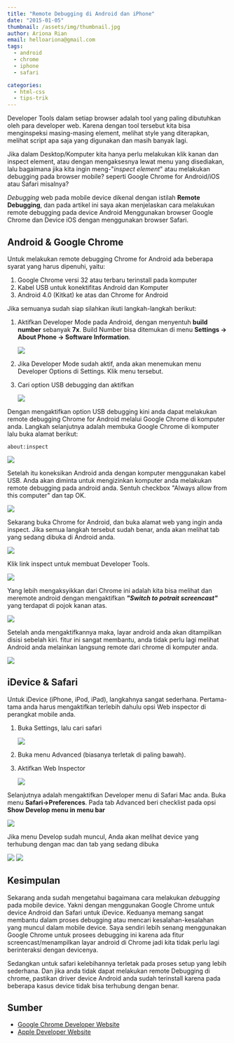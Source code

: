 ```yaml
---
title: "Remote Debugging di Android dan iPhone"
date: "2015-01-05"
thumbnail: /assets/img/thumbnail.jpg
author: Ariona Rian
email: helloariona@gmail.com
tags: 
  - android
  - chrome
  - iphone
  - safari

categories: 
  - html-css
  - tips-trik
---
```


Developer Tools dalam setiap browser adalah tool yang paling dibutuhkan oleh para developer web. Karena dengan tool tersebut kita bisa menginspeksi masing-masing element, melihat style yang diterapkan, melihat script apa saja yang digunakan dan masih banyak lagi.

Jika dalam Desktop/Komputer kita hanya perlu melakukan klik kanan dan inspect element, atau dengan mengaksesnya lewat menu yang disediakan, lalu bagaimana jika kita ingin meng-"_inspect element_" atau melakukan debugging pada browser mobile? seperti Google Chrome for Android/iOS atau Safari misalnya?

_Debugging_ web pada mobile device dikenal dengan istilah **Remote Debugging**, dan pada artikel ini saya akan menjelaskan cara melakukan remote debugging pada device Android Menggunakan browser Google Chrome dan Device iOS dengan menggunakan browser Safari.

## Android & Google Chrome

Untuk melakukan remote debugging Chrome for Android ada beberapa syarat yang harus dipenuhi, yaitu:

1. Google Chrome versi 32 atau terbaru terinstall pada komputer
2. Kabel USB untuk konektifitas Android dan Komputer
3. Android 4.0 (Kitkat) ke atas dan Chrome for Android

Jika semuanya sudah siap silahkan ikuti langkah-langkah berikut:

1. Aktifkan Developer Mode pada Android, dengan menyentuh **build number** sebanyak **7x**. Build Number bisa ditemukan di menu **Settings -> About Phone -> Software Information**.
    
    ![](/assets/img/1-Settings.png)
    
2. Jika Developer Mode sudah aktif, anda akan menemukan menu Developer Options di Settings. Klik menu tersebut.
3. Cari option USB debugging dan aktifkan
    
    ![](/assets/img/5-usb-debugging.png)
    

Dengan mengaktifkan option USB debugging kini anda dapat melakukan remote debugging Chrome for Android melalui Google Chrome di komputer anda. Langkah selanjutnya adalah membuka Google Chrome di komputer lalu buka alamat berikut:

``
about:inspect
``

![](/assets/img/about-inspect.png)

Setelah itu koneksikan Android anda dengan komputer menggunakan kabel USB. Anda akan diminta untuk mengizinkan komputer anda melakukan remote debugging pada android anda. Sentuh checkbox "Always allow from this computer" dan tap OK.

![](/assets/img/6-Authentication.png)

Sekarang buka Chrome for Android, dan buka alamat web yang ingin anda inspect. Jika semua langkah tersebut sudah benar, anda akan melihat tab yang sedang dibuka di Android anda.

![](/assets/img/chrome-connected-devices.png)

Klik link inspect untuk membuat Developer Tools.

![](/assets/img/Android.jpg)

Yang lebih mengaksyikkan dari Chrome ini adalah kita bisa melihat dan meremote android dengan mengaktifkan **_"Switch to potrait screencast"_** yang terdapat di pojok kanan atas.

![](/assets/img/stpc.png)

Setelah anda mengaktifkannya maka, layar android anda akan ditampilkan disisi sebelah kiri. fitur ini sangat membantu, anda tidak perlu lagi melihat Android anda melainkan langsung remote dari chrome di komputer anda.

![](/assets/img/remote-control.png)

## iDevice & Safari

Untuk iDevice (iPhone, iPod, iPad), langkahnya sangat sederhana. Pertama-tama anda harus mengaktifkan terlebih dahulu opsi Web inspector di perangkat mobile anda.

1. Buka Settings, lalu cari safari
    
    ![](/assets/img/1-safari-settings.png)
    

3. Buka menu Advanced (biasanya terletak di paling bawah).

5. Aktifkan Web Inspector
    
    ![](/assets/img/2-web-inspector.png)
    

Selanjutnya adalah mengaktifkan Developer menu di Safari Mac anda. Buka menu **Safari->Preferences**. Pada tab Advanced beri checklist pada opsi **Show Develop menu in menu bar**

![](/assets/img/developer-menu.png)

Jika menu Develop sudah muncul, Anda akan melihat device yang terhubung dengan mac dan tab yang sedang dibuka

![](/assets/img/connected-devices.png)
![](/assets/img/iPod.jpg)

## Kesimpulan

Sekarang anda sudah mengetahui bagaimana cara melakukan _debugging_ pada mobile device. Yakni dengan menggunakan Google Chrome untuk device Android dan Safari untuk iDevice. Keduanya memang sangat membantu dalam proses debugging atau mencari kesalahan-kesalahan yang muncul dalam mobile device. Saya sendiri lebih senang menggunakan Google Chrome untuk prosees debugging ini karena ada fitur screencast/menampilkan layar android di Chrome jadi kita tidak perlu lagi berinteraksi dengan devicenya.

Sedangkan untuk safari kelebihannya terletak pada proses setup yang lebih sederhana. Dan jika anda tidak dapat melakukan remote Debugging di chrome, pastikan driver device Android anda sudah terinstall karena pada beberapa kasus device tidak bisa terhubung dengan benar.

## Sumber

- [Google Chrome Developer Website](https://developer.chrome.com/devtools/docs/remote-debugging "Google Chrome Remote Debugging")
- [Apple Developer Website](https://developer.apple.com/safari/tools/)
